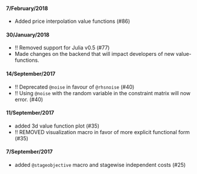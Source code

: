 #### 7/February/2018
- Added price interpolation value functions (#86)

#### 30/January/2018
- !! Removed support for Julia v0.5 (#77)
- Made changes on the backend that will impact developers of new value-functions.

#### 14/September/2017
- !! Deprecated `@noise` in favour of `@rhsnoise` (#40)
- !! Using `@noise` with the random variable in the constraint matrix will now error. (#40)

#### 11/September/2017
 - added 3d value function plot (#35)
 - !! REMOVED visualization macro in favor of more explicit functional form (#35)

#### 7/September/2017
 - added `@stageobjective` macro and stagewise independent costs (#25)
